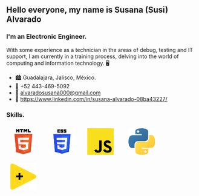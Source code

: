## Hello everyone, my name is Susana (Susi) Alvarado
### I'm an Electronic Engineer.
With some experience as a technician in the areas of debug, testing and IT support, I am currently in a training process, delving into the world of computing and information technology. 🖥️

- 🏙️ Guadalajara, Jalisco, México.
- 📱  +52 443-469-5092
- 📨 alvaradosusana000@gmail.com
- 💭 https://www.linkedin.com/in/susana-alvarado-08ba43227/

### Skills.

<img width="70px" 
    height="70px" 
    style="margin: 10px"
    src="./assets/html.svg"> &nbsp;
<img width="70px" 
    height="70px" 
    style="margin: 10px"
    src="./assets/css.svg"> &nbsp;
<img width="70px" 
    height="70px" 
    style="margin: 10px"
    src="./assets/javascript.svg"> &nbsp; &nbsp;
<img width="70px" 
    height="70px" 
    style="margin: 10px"
    src="./assets/python.svg"> &nbsp;
<img width="70px" 
    height="70px" 
    style="margin: 10px"
    src="./assets/labview.svg"> &nbsp;
